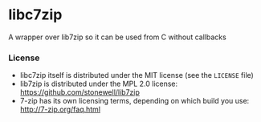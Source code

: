 
# libc7zip

A wrapper over lib7zip so it can be used from C without callbacks

### License

  * libc7zip itself is distributed under the MIT license (see the `LICENSE` file)
  * lib7zip is distributed under the MPL 2.0 license: <https://github.com/stonewell/lib7zip>
  * 7-zip has its own licensing terms, depending on which build you use: <http://7-zip.org/faq.html>

